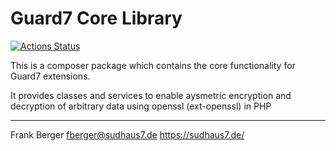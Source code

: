 # Guard7 Core Library

[![Actions Status](https://github.com/sudhaus7/guard7-core/workflows/Tests/badge.svg)](https://github.com/sudhaus7/guard7-core/actions)


This is a composer package which contains the core functionality for Guard7 extensions.

It provides classes and services to enable aysmetric encryption and decryption of arbitrary data using openssl (ext-openssl) in PHP  

---
Frank Berger
fberger@sudhaus7.de
https://sudhaus7.de/
